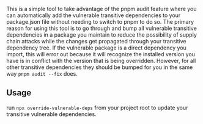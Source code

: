 This is a simple tool to take advantage of the pnpm audit feature where you can automatically add the vulnerable transitive dependencies to your package.json file without needing to switch to pnpm to do so. The primary reason for using this tool is to go through and bump all vulnerable transitive dependencies in a package you maintain to reduce the possibility of supply chain attacks while the changes get propagated through your transitive dependency tree. If the vulnerable package is a direct dependency you import, this will error out because it will recognize the installed version you have is in conflict with the version that is being overridden. However, for all other transitive dependencies they should be bumped for you in the same way `pnpm audit --fix` does.

## Usage
run `npx override-vulnerable-deps` from your project root to update your transitive vulnerable dependencies.